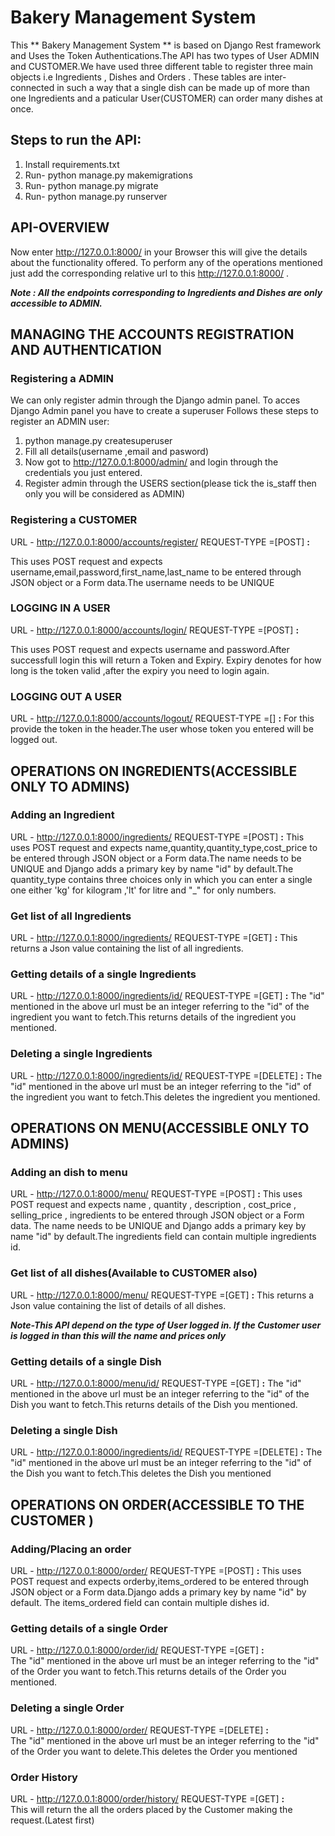 # Bakery Management System

This ** Bakery Management System ** is based on Django Rest framework and Uses the Token Authentications.The API has two types of User 
ADMIN and CUSTOMER.We have used three different table to register three main objects i.e Ingredients , Dishes and Orders . These tables 
are inter-connected in such a way that a single dish can be made up of more than one Ingredients and a paticular User(CUSTOMER) can order
many dishes at once.

## Steps to run the API:

1. Install requirements.txt 
2. Run- python manage.py makemigrations
3. Run- python manage.py migrate
4. Run- python manage.py runserver 



## API-OVERVIEW

Now enter http://127.0.0.1:8000/ in your Browser this will give the details about the functionality offered.
To perform any of the operations mentioned just add the corresponding relative url to this http://127.0.0.1:8000/ .

***Note : All the endpoints corresponding to Ingredients and Dishes are only accessible to ADMIN.***




## MANAGING THE ACCOUNTS REGISTRATION AND  AUTHENTICATION



### Registering a ADMIN

We can only register admin through the Django admin panel. To acces Django Admin panel you have to create a superuser
Follows these steps to register an ADMIN user:
1. python manage.py createsuperuser
2. Fill all details(username ,email and pasword)
3. Now got to http://127.0.0.1:8000/admin/ and login through the credentials you just entered.
4. Register admin through the USERS section(please tick the is_staff then only you will be considered as ADMIN)


### Registering a CUSTOMER

URL - http://127.0.0.1:8000/accounts/register/  REQUEST-TYPE =[POST] **:**

This uses POST request and expects username,email,password,first_name,last_name to be entered through JSON object or a Form data.The username needs to be UNIQUE


### LOGGING IN A USER

URL - http://127.0.0.1:8000/accounts/login/  REQUEST-TYPE =[POST]  **:**

This uses POST request and expects username and password.After successfull login this will return a Token and Expiry.
Expiry denotes for how long is the token valid ,after the expiry you need to login again.


### LOGGING OUT A USER

URL - http://127.0.0.1:8000/accounts/logout/  REQUEST-TYPE =[]  **:**
For this provide the token in the header.The user whose token you entered will be logged out.





## OPERATIONS ON INGREDIENTS(ACCESSIBLE ONLY TO ADMINS)


### Adding an Ingredient

URL - http://127.0.0.1:8000/ingredients/  REQUEST-TYPE =[POST]   **:**
This uses POST request and expects name,quantity,quantity_type,cost_price to be entered through JSON object or a Form data.The name needs to be UNIQUE
and Django adds a primary key by name "id" by default.The quantity_type contains three choices only in which you can enter a single one either 'kg' for
kilogram ,'lt' for litre and "_" for only numbers.


### Get list of all Ingredients

URL - http://127.0.0.1:8000/ingredients/   REQUEST-TYPE =[GET]    **:**
This  returns a Json value containing the list of all ingredients.


### Getting details of a single Ingredients

URL - http://127.0.0.1:8000/ingredients/id/ REQUEST-TYPE =[GET]    **:**
The "id" mentioned in the above url must be an integer referring to the "id" of the ingredient you want to fetch.This returns details of the 
ingredient you mentioned.


### Deleting a single Ingredients

URL - http://127.0.0.1:8000/ingredients/id/ REQUEST-TYPE =[DELETE]   **:**
The "id" mentioned in the above url must be an integer referring to the "id" of the ingredient you want to fetch.This deletes the 
ingredient you mentioned.





## OPERATIONS ON MENU(ACCESSIBLE ONLY TO ADMINS)



### Adding an dish to menu

URL - http://127.0.0.1:8000/menu/  REQUEST-TYPE =[POST]   **:**
This uses POST request and expects name , quantity , description , cost_price , selling_price , ingredients to be entered through JSON object or a Form data.
The name needs to be UNIQUE and Django adds a primary key by name "id" by default.The ingredients field can contain multiple ingredients id.


### Get list of all dishes(Available to CUSTOMER also)

URL - http://127.0.0.1:8000/menu/   REQUEST-TYPE =[GET]     **:**
This  returns a Json value containing the list of details of all  dishes.

***Note-This API depend on the type of User logged in. If the Customer user is logged in than this will the name and prices only***


### Getting details of a single Dish

URL - http://127.0.0.1:8000/menu/id/ REQUEST-TYPE =[GET]      **:**
The "id" mentioned in the above url must be an integer referring to the "id" of the Dish you want to fetch.This returns details of the 
Dish you mentioned.


### Deleting a single Dish

URL - http://127.0.0.1:8000/ingredients/id/ REQUEST-TYPE =[DELETE]    **:**
The "id" mentioned in the above url must be an integer referring to the "id" of the Dish you want to fetch.This deletes the 
Dish you mentioned





## OPERATIONS ON ORDER(ACCESSIBLE TO THE CUSTOMER )


### Adding/Placing an order 

URL - http://127.0.0.1:8000/order/  REQUEST-TYPE =[POST]      **:** 
This uses POST request and expects orderby,items_ordered to be entered through JSON object or a Form data.Django adds a primary key by name "id" by default.
The items_ordered field can contain multiple dishes id.


### Getting details of a single Order 

URL - http://127.0.0.1:8000/order/id/ REQUEST-TYPE =[GET]     **:**   
The "id" mentioned in the above url must be an integer referring to the "id" of the Order you want to fetch.This returns details of the 
Order you mentioned.

### Deleting a single Order 

URL - http://127.0.0.1:8000/order/ REQUEST-TYPE =[DELETE]     **:**  
The "id" mentioned in the above url must be an integer referring to the "id" of the Order you want to delete.This deletes the 
Order you mentioned

### Order History 

URL - http://127.0.0.1:8000/order/history/ REQUEST-TYPE =[GET]    **:**  
This will return the all the orders placed by the Customer making the request.(Latest first) 



